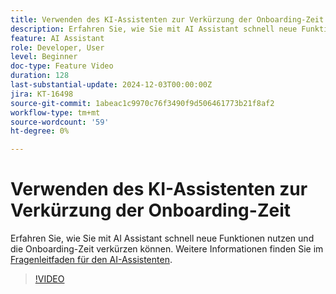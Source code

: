 ```yaml
---
title: Verwenden des KI-Assistenten zur Verkürzung der Onboarding-Zeit
description: Erfahren Sie, wie Sie mit AI Assistant schnell neue Funktionen nutzen und die Onboarding-Zeit verkürzen können.
feature: AI Assistant
role: Developer, User
level: Beginner
doc-type: Feature Video
duration: 128
last-substantial-update: 2024-12-03T00:00:00Z
jira: KT-16498
source-git-commit: 1abeac1c9970c76f3490f9d506461773b21f8af2
workflow-type: tm+mt
source-wordcount: '59'
ht-degree: 0%

---
```



# Verwenden des KI-Assistenten zur Verkürzung der Onboarding-Zeit

Erfahren Sie, wie Sie mit AI Assistant schnell neue Funktionen nutzen und die Onboarding-Zeit verkürzen können. Weitere Informationen finden Sie im [Fragenleitfaden für den AI-Assistenten](https://experienceleague.adobe.com/en/docs/experience-platform/ai-assistant/questions).

>[!VIDEO](https://video.tv.adobe.com/v/3438032/?learn=on&enablevpops)

